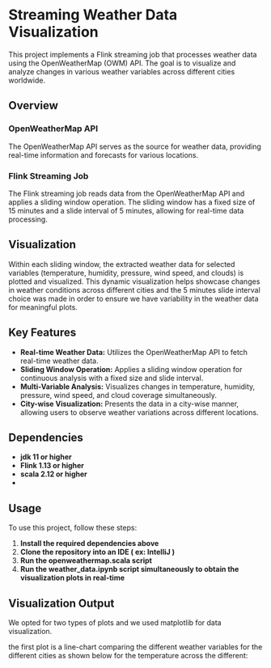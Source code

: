# Streaming Weather Data Visualization

This project implements a Flink streaming job that processes weather data using the OpenWeatherMap (OWM) API. The goal is to visualize and analyze changes in various weather variables across different cities worldwide.

## Overview

### OpenWeatherMap API
The OpenWeatherMap API serves as the source for weather data, providing real-time information and forecasts for various locations.

### Flink Streaming Job
The Flink streaming job reads data from the OpenWeatherMap API and applies a sliding window operation. The sliding window has a fixed size of 15 minutes and a slide interval of 5 minutes, allowing for real-time data processing.

## Visualization

Within each sliding window, the extracted weather data for selected variables (temperature, humidity, pressure, wind speed, and clouds) is plotted and visualized. This dynamic visualization helps showcase changes in weather conditions across different cities and the 5 minutes slide interval choice was made in order to ensure we have variability in the weather data for  meaningful plots.

## Key Features

- **Real-time Weather Data:** Utilizes the OpenWeatherMap API to fetch real-time weather data.
- **Sliding Window Operation:** Applies a sliding window operation for continuous analysis with a fixed size and slide interval.
- **Multi-Variable Analysis:** Visualizes changes in temperature, humidity, pressure, wind speed, and cloud coverage simultaneously.
- **City-wise Visualization:** Presents the data in a city-wise manner, allowing users to observe weather variations across different locations.

## Dependencies

- **jdk 11 or higher**
- **Flink 1.13 or higher**
- **scala 2.12 or higher**
- 
## Usage

To use this project, follow these steps:

1. **Install the required dependencies above**
2. **Clone the repository into an IDE ( ex: IntelliJ )**
3. **Run the openweathermap.scala script**
4. **Run the weather_data.ipynb script simultaneously to obtain the visualization plots in real-time**

## Visualization Output

We opted for two types of plots and we used matplotlib for data visualization.

the first plot is a line-chart comparing the different weather variables for the different cities as shown below for the temperature across the different:

